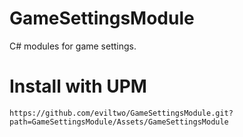 # GameSettingsModule
C# modules for game settings.

# Install with UPM
```
https://github.com/eviltwo/GameSettingsModule.git?path=GameSettingsModule/Assets/GameSettingsModule
```
